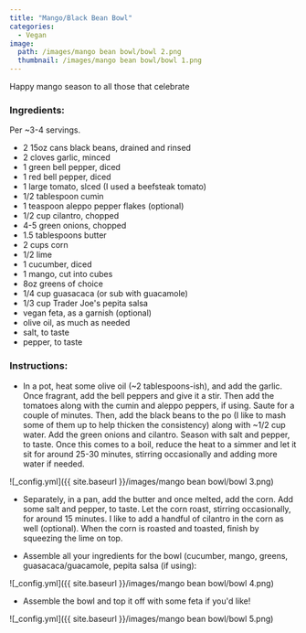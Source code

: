 ```yaml
---
title: "Mango/Black Bean Bowl"
categories:
  - Vegan
image:
  path: /images/mango bean bowl/bowl 2.png
  thumbnail: /images/mango bean bowl/bowl 1.png
---
```


Happy mango season to all those that celebrate

### Ingredients:

Per ~3-4 servings.

* 2 15oz cans black beans, drained and rinsed
* 2 cloves garlic, minced
* 1 green bell pepper, diced
* 1 red bell pepper, diced
* 1 large tomato, slced (I used a beefsteak tomato)
* 1/2 tablespoon cumin
* 1 teaspoon aleppo pepper flakes (optional)
* 1/2 cup cilantro, chopped
* 4-5 green onions, chopped
* 1.5 tablespoons butter
* 2 cups corn
* 1/2 lime
* 1 cucumber, diced
* 1 mango, cut into cubes
* 8oz greens of choice
* 1/4 cup guasacaca (or sub with guacamole)
* 1/3 cup Trader Joe's pepita salsa
* vegan feta, as a garnish (optional)
* olive oil, as much as needed
* salt, to taste
* pepper, to taste

### Instructions:

* In a pot, heat some olive oil (~2 tablespoons-ish), and add the garlic. Once fragrant, add the bell peppers and give it a stir. Then add the tomatoes along with the cumin and aleppo peppers, if using. Saute for a couple of minutes. Then, add the black beans to the po (I like to mash some of them up to help thicken the consistency) along with ~1/2 cup water. Add the green onions and cilantro. Season with salt and pepper, to taste. Once this comes to a boil, reduce the heat to a simmer and let it sit for around 25-30 minutes, stirring occasionally and adding more water if needed. 
  
![_config.yml]({{ site.baseurl }}/images/mango bean bowl/bowl 3.png)

* Separately, in a pan, add the butter and once melted, add the corn. Add some salt and pepper, to taste. Let the corn roast, stirring occasionally, for around 15 minutes. I like to add a handful of cilantro in the corn as well (optional). When the corn is roasted and toasted, finish by squeezing the lime on top.

* Assemble all your ingredients for the bowl (cucumber, mango, greens, guasacaca/guacamole, pepita salsa (if using):

![_config.yml]({{ site.baseurl }}/images/mango bean bowl/bowl 4.png)

* Assemble the bowl and top it off with some feta if you'd like!

![_config.yml]({{ site.baseurl }}/images/mango bean bowl/bowl 5.png)
  
